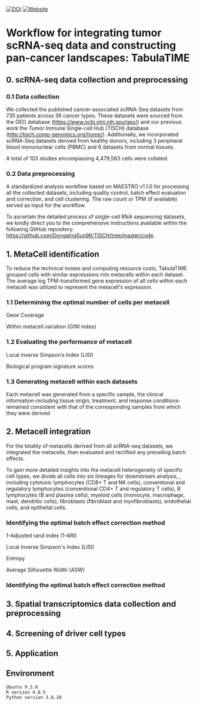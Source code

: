 <a href=""><img src="" alt="DOI"></a> <a href=""><img src="http://timer2.compbio.cn/TabulaTIME" alt="Website"></a> 
# Workflow for integrating tumor scRNA-seq data and constructing pan-cancer landscapes: TabulaTIME

## 0. scRNA-seq data collection and preprocessing

### 0.1 Data collection

We collected the published cancer-associated scRNA-Seq datasets from 735 patients across 36 cancer types. These datasets were sourced from the GEO database (https://www.ncbi.nlm.nih.gov/geo/) and our previous work the Tumor Immune Single-cell Hub (TISCH) database (http://tisch.comp-genomics.org/home/). Additionally, we incorporated scRNA-Seq datasets derived from healthy donors, including 3 peripheral blood mononuclear cells (PBMC) and 6 datasets from normal tissues.

A total of 103 studies encompassing 4,479,563 cells were collated.

### 0.2 Data preprocessing

A standardized analysis workflow based on MAESTRO v1.1.0 for processing all the collected datasets, including quality control, batch effect evaluation and correction, and cell clustering. The raw count or TPM (if available) served as input for the workflow.  

To ascertain the detailed process of single-cell RNA sequencing datasets, we kindly direct you to the comprehensive instructions available within the following GitHub repository: https://github.com/DongqingSun96/TISCH/tree/master/code.

## 1. MetaCell identification

To reduce the technical noises and computing resource costs, TabulaTIME grouped cells with similar expressions into metacells within each dataset. The average log TPM-transformed gene expression of all cells within each metacell was utilized to represent the metacell's expression.

### 1.1 Determining the optimal number of cells per metacell
Gene Coverage

Within metacell variation (GINI index)

### 1.2 Evaluating the performance of metacell
Local inverse Simpson’s Index (LISI)

Biological program signature scores

### 1.3 Generating metacell within each datasets
Each metacell was generated from a specific sample, the clinical information-including tissue origin, treatment, and response conditions-remained consistent with that of the corresponding samples from which they were derived

## 2. Metacell integration 
For the totality of metacells derived from all scRNA-seq datasets, we integrated the metacells, then evaluated and rectified any prevailing batch effects.

To gain more detailed insights into the metacell heterogeneity of specific cell types, we divide all cells into six lineages for downstream analysis, , including cytotoxic lymphocytes (CD8+ T and NK cells), conventional and regulatory lymphocytes (conventional CD4+ T and regulatory T cells), B lymphocytes (B and plasma cells), myeloid cells (monocyte, macrophage, mast, dendritic cells), fibroblasts (fibroblast and myofibroblasts), endothelial cells, and epithelial cells.
### Identifying the optimal batch effect correction method
1-Adjusted rand index (1-ARI)

Local Inverse Simpson's Index (LISI)

Entropy

Average Silhouette Width (ASW)
### Identifying the optimal batch effect correction method

## 3. Spatial transcriptomics data collection and preprocessing

## 4. Screening of driver cell types

## 5. Application

## Environment 
    Ubuntu 9.3.0
    R version 4.0.5	
    Python version 3.8.10	

